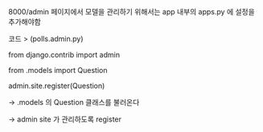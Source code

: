 8000/admin 페이지에서 모델을 관리하기 위해서는 
app 내부의 apps.py 에 설정을 추가해야함

코드 >
(polls.admin.py)

from django.contrib import admin

from .models import Question

admin.site.register(Question)

-> .models 의 Question 클래스를 불러온다

-> admin site 가 관리하도록 register